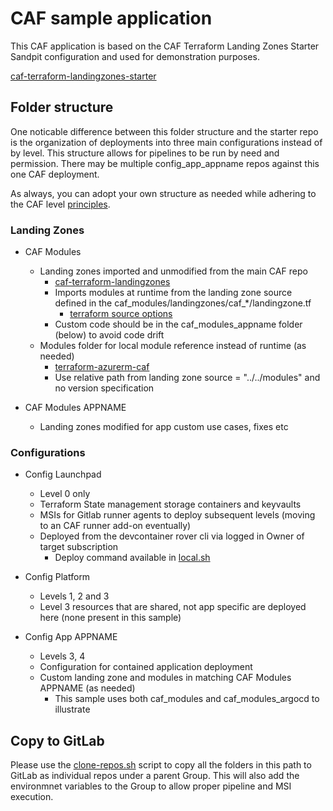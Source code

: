 # CAF sample application

This CAF application is based on the CAF Terraform Landing Zones Starter Sandpit configuration and used for demonstration purposes.

[caf-terraform-landingzones-starter](https://github.com/Azure/caf-terraform-landingzones-starter/tree/starter/configuration/sandpit)

## Folder structure

One noticable difference between this folder structure and the starter repo is the organization of deployments into three main configurations instead of by level. This structure allows for pipelines to be run by need and permission. There may be multiple config_app_appname repos against this one CAF deployment.

As always, you can adopt your own structure as needed while adhering to the CAF level [principles](https://docs.microsoft.com/en-us/azure/cloud-adoption-framework/).

### Landing Zones

- CAF Modules
  - Landing zones imported and unmodified from the main CAF repo
    - [caf-terraform-landingzones](https://github.com/Azure/caf-terraform-landingzones)
    - Imports modules at runtime from the landing zone source defined in the caf_modules/landingzones/caf_*/landingzone.tf
      - [terraform source options](https://www.terraform.io/docs/language/modules/sources.html)
    - Custom code should be in the caf_modules_appname folder (below) to avoid code drift
  - Modules folder for local module reference instead of runtime (as needed)
    - [terraform-azurerm-caf](https://github.com/aztfmod/terraform-azurerm-caf)
    - Use relative path from landing zone source = "../../modules" and no version specification

- CAF Modules APPNAME
  - Landing zones modified for app custom use cases, fixes etc

### Configurations

- Config Launchpad
  - Level 0 only
  - Terraform State management storage containers and keyvaults
  - MSIs for Gitlab runner agents to deploy subsequent levels (moving to an CAF runner add-on eventually)
  - Deployed from the devcontainer rover cli via logged in Owner of target subscription
    - Deploy command available in [local.sh](./local.sh)

- Config Platform
  - Levels 1, 2 and 3
  - Level 3 resources that are shared, not app specific are deployed here (none present in this sample)

- Config App APPNAME
  - Levels 3, 4
  - Configuration for contained application deployment
  - Custom landing zone and modules in matching CAF Modules APPNAME (as needed)
    - This sample uses both caf_modules and caf_modules_argocd to illustrate


## Copy to GitLab
Please use the [clone-repos.sh](../scripts/utils/README.md) script to copy all the folders in this path to GitLab as individual repos under a parent Group. This will also add the environmnet variables to the Group to allow proper pipeline and MSI execution.
